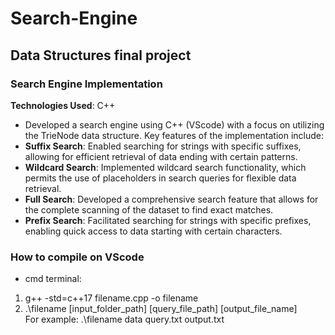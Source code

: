 # Search-Engine  
## Data Structures final project  
### Search Engine Implementation  
**Technologies Used**: C++  
- Developed a search engine using C++ (VScode) with a
focus on utilizing the TrieNode data structure. Key
features of the implementation include:  
- **Suffix Search**: Enabled searching for strings with
specific suffixes, allowing for efficient retrieval of
data ending with certain patterns.  
- **Wildcard Search**: Implemented wildcard search
functionality, which permits the use of placeholders
in search queries for flexible data retrieval.  
- **Full Search**: Developed a comprehensive search
feature that allows for the complete scanning of the
dataset to find exact matches.  
- **Prefix Search**: Facilitated searching for strings with
specific prefixes, enabling quick access to data
starting with certain characters.

### How to compile on VScode
- cmd terminal:
1. g++ -std=c++17 filename.cpp -o filename  
2. .\filename [input_folder_path] [query_file_path] [output_file_name]  
   For example: .\filename data query.txt output.txt
